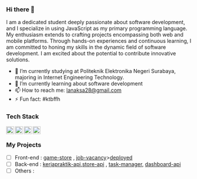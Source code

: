 ### Hi there 👋

I am a dedicated student deeply passionate about software development, and I specialize in using JavaScript as my primary programming language. My enthusiasm extends to crafting projects encompassing both web and mobile platforms. Through hands-on experiences and continuous learning, I am committed to honing my skills in the dynamic field of software development. I am excited about the potential to contribute innovative solutions.
- 🔭 I’m currently studying at Politeknik Elektronika Negeri Surabaya, majoring in Internet Engineering Technology.
- 🌱  I’m currently learning about software development
- 📫 How to reach me: lanaksa28@gmail.com
- ⚡ Fun fact: #ktbffh

### Tech Stack
  <a href="#"><img align="left" alt="JavaScript" title="JavaScript" width="21px" src="https://upload.wikimedia.org/wikipedia/commons/9/99/Unofficial_JavaScript_logo_2.svg" /></a>
  <a href="https://nodejs.org/"><img align="left" alt="NodeJS" title="NodeJS" width="21px" src="https://seeklogo.com/images/N/nodejs-logo-FBE122E377-seeklogo.com.png" /></a>
  <a href="https://reactjs.org/"><img align="left" alt="React" title="React" width="21px" src="https://cdn.worldvectorlogo.com/logos/react-2.svg" /></a>
<a href="https://expressjs.com/"><img align="left" title="Express" width="21px" src="https://w7.pngwing.com/pngs/925/447/png-transparent-express-js-node-js-javascript-mongodb-node-js-text-trademark-logo.png" /></a>
</br>

### My Projects
 - [ ] Front-end : [game-store](https://github.com/moechacino/game-store)  ,  [job-vacancy](https://github.com/moechacino/job-vacancy)>[deployed](https://magical-longma-b8ab0c.netlify.app)
 - [ ] Back-end : [kerjapraktik-api](https://github.com/moechacino/kerjapraktikmbkm-api),[store-api](https://github.com/moechacino/store-api)  ,  [task-manager](https://github.com/moechacino/task-manager), [dashboard-api](https://github.com/moechacino/detectiondashboard-api)
 - [ ] Others :
